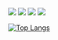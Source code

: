 <p>
  <img src="https://img.shields.io/badge/zjaqld@naver.com-03C75A?style=flat-square&logo=Naver&logoColor=white"/>
  <img src="https://img.shields.io/badge/jyh990321@gmail.com-EA4335?style=flat-square&logo=Gmail&logoColor=white"/>
  <img src="https://img.shields.io/badge/yonghoon_99@icloud.com-3693F3?style=flat-square&logo=iCloud&logoColor=white"/>
  <a href="https://steamcommunity.com/id/jobok_life/"><img src="https://img.shields.io/badge/Steam-000000?style=flat-square&logo=Steam&logoColor=white"/></a>
</p>

[![Top Langs](https://github-readme-stats.vercel.app/api/top-langs/?username=jobokcoder)](https://github.com/anuraghazra/github-readme-stats)
